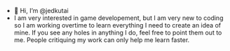 - 👋 Hi, I’m @jedkutai
- I am very interested in game developement, but I am very new to coding so I am working overtime to learn everything I need to create an idea of mine.
If you see any holes in anything I do, feel free to point them out to me. People critiquing my work can only help me learn faster.
